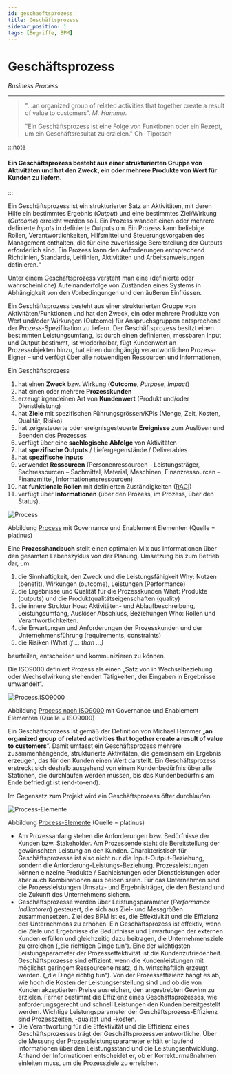 ```yaml
---
id: geschaeftsprozess
title: Geschäftsprozess
sidebar_position: 1
tags: [Begriffe, BPM]
---
```


# Geschäftsprozess

*Business Process*

------

> "...an organized group of related activities that together create a result of value to customers”. *M. Hammer.*
>
> "Ein Geschäftsprozess ist eine Folge von Funktionen oder ein Rezept, um ein Geschäftsresultat zu erzielen." Ch- Tipotsch



:::note

<h4>Ein Geschäftsprozess besteht aus einer strukturierten Gruppe von Aktivitäten und hat den Zweck, ein oder mehrere Produkte von Wert für Kunden zu liefern.</h4>

:::

Ein Geschäftsprozess ist ein strukturierter Satz an Aktivitäten, mit deren Hilfe ein bestimmtes Ergebnis (*Output*) und eine bestimmtes Ziel/Wirkung (*Outcome*) erreicht werden soll. Ein Prozess wandelt einen oder mehrere definierte *Inputs* in definierte Outputs um. Ein Prozess kann beliebige Rollen, Verantwortlichkeiten, Hilfsmittel und Steuerungsvorgaben des Management enthalten, die für eine zuverlässige Bereitstellung der Outputs erforderlich sind. Ein Prozess kann den Anforderungen entsprechend Richtlinien, Standards, Leitlinien, Aktivitäten und Arbeitsanweisungen definieren.“

Unter einem Geschäftsprozess versteht man eine (definierte oder wahrscheinliche) Aufeinanderfolge von Zuständen eines Systems in Abhängigkeit von den Vorbedingungen und den äußeren Einflüssen.

Ein Geschäftsprozess besteht aus einer strukturierten Gruppe von Aktivitäten/Funktionen und hat den Zweck, ein oder mehrere Produkte von Wert und/oder Wirkungen (Outcome) für Anspruchsgruppen entsprechend der Prozess-Spezifikation zu liefern. Der Geschäftsprozess besitzt einen bestimmten Leistungsumfang, ist durch einen definierten, messbaren Input und Output bestimmt, ist wiederholbar, fügt Kundenwert an Prozessobjekten hinzu, hat einen durchgängig verantwortlichen Prozess-Eigner – und verfügt über alle notwendigen Ressourcen und Informationen,



Ein Geschäftsprozess 

1. hat einen **Zweck** bzw. Wirkung (**Outcome**, *Purpose, Impact*) 
2. hat einen oder mehrere **Prozesskunden**
3. erzeugt irgendeinen Art von **Kundenwert** (Produkt und/oder Dienstleistung)
4. hat **Ziele** mit spezifischen Führungsgrössen/KPIs (Menge, Zeit, Kosten, Qualität, Risiko)
5. hat zeigesteuerte oder ereignisgesteuerte **Ereignisse** zum Auslösen und Beenden des Prozesses
6. verfügt über eine **sachlogische Abfolge** von Aktivitäten
7. hat **spezifische Outputs** / Liefergegenstände / Deliverables
8. hat **spezifische Inputs** 
9. verwendet **Ressourcen** (Personenressourcen - Leistungsträger, Sachressourcen – Sachmittel, Material, Maschinen, Finanzressourcen – Finanzmittel, Informationensressourcen)
10. hat **funktionale Rollen** mit definierten Zuständigkeiten ([RACI](https://de.wikipedia.org/wiki/RACI/)) 
11. verfügt über **Informationen** (über den Prozess, im Prozess, über den Status). 

![Process](/img/process.png)

Abbildung [Process](/img/process.png) mit Governance und Enablement Elementen (Quelle = platinus)



Eine **Prozesshandbuch** stellt einen optimalen Mix aus Informationen über den gesamten Lebenszyklus von der Planung, Umsetzung bis zum Betrieb dar, um:

1. die Sinnhaftigkeit, den Zweck und die Leistungsfähigkeit 
    Why: Nutzen (benefit), Wirkungen (outcome), Leistungen (Performance)
2. die Ergebnisse und Qualität für die Prozesskunden
    What: Produkte (outputs) und die Produktqualitätseigenschaften (quality)
3. die innere Struktur 
    How: Aktivitäten- und Ablaufbeschreibung, Leistungsumfang, Auslöser Abschluss, Beziehungen
   Who: Rollen und Verantwortlichkeiten.
4. die Erwartungen und Anforderungen der Prozesskunden und der Unternehmensführung
    (requirements, constraints)
5. die Risiken (What *if* *…* *than* *…)* 

beurteilen, entscheiden und kommunizieren zu können. 



Die ISO9000 definiert Prozess als einen „Satz von in Wechselbeziehung oder Wechselwirkung stehenden Tätigkeiten, der Eingaben in Ergebnisse umwandelt“. 

![Process.ISO9000](/img/process3.png)

Abbildung [Process nach ISO9000](/img/process3.png) mit Governance und Enablement Elementen (Quelle = ISO9000)

Ein Geschäftsprozess ist gemäß der Definition von Michael Hammer „**an** **organized** **group** **of** **related activities that together create a result of value to customers**”. Damit umfasst ein Geschäftsprozess mehrere zusammenhängende, strukturierte Aktivitäten, die gemeinsam ein Ergebnis erzeugen, das für den Kunden einen Wert darstellt. Ein Geschäftsprozess erstreckt sich deshalb ausgehend von einem Kundenbedürfnis über alle Stationen, die durchlaufen werden müssen, bis das Kundenbedürfnis am Ende befriedigt ist (end-to-end). 

Im Gegensatz zum Projekt wird ein Geschäftsprozess öfter durchlaufen. 

![Process-Elemente](/img/process2.png)

Abbildung [Process-Elemente](/img/process2.png) (Quelle = platinus)

- Am Prozessanfang stehen die Anforderungen bzw. Bedürfnisse der Kunden bzw. Stakeholder. Am Prozessende steht die Bereitstellung der gewünschten Leistung an den Kunden. Charakteristisch für Geschäftsprozesse ist also nicht nur die Input-Output-Beziehung, sondern die Anforderung-Leistungs-Beziehung. Prozessleistungen können einzelne Produkte / Sachleistungen oder Dienstleistungen oder aber auch Kombinationen aus beiden seien. Für das Unternehmen sind die Prozessleistungen Umsatz- und Ergebnisträger, die den Bestand und die Zukunft des Unternehmens sichern. 
- Geschäftsprozesse werden über Leistungsparameter (*Performance Indikatoren*) gesteuert, die sich aus Ziel- und Messgrößen zusammensetzen. Ziel des BPM ist es, die Effektivität und die Effizienz des Unternehmens zu erhöhen. Ein Geschäftsprozess ist effektiv, wenn die Ziele und Ergebnisse die Bedürfnisse und Erwartungen der externen Kunden erfüllen und gleichzeitig dazu beitragen, die Unternehmensziele zu erreichen („die richtigen Dinge tun“). Eine der wichtigsten Leistungsparameter der Prozesseffektivität ist die Kundenzufriedenheit. Geschäftsprozesse sind effizient, wenn die Kundenleistungen mit möglichst geringem Ressourceneinsatz, d.h. wirtschaftlich erzeugt werden. („die Dinge richtig tun“). Von der Prozesseffizienz hängt es ab, wie hoch die Kosten der Leistungserstellung sind und ob die von Kunden akzeptierten Preise ausreichen, den angestrebten Gewinn zu erzielen. Ferner bestimmt die Effizienz eines Geschäftsprozesses, wie anforderungsgerecht und schnell Leistungen den Kunden bereitgestellt werden. Wichtige Leistungsparameter der Geschäftsprozess-Effizienz sind Prozesszeiten, -qualität und -kosten.
- Die Verantwortung für die Effektivität und die Effizienz eines Geschäftsprozesses trägt der Geschäftsprozessverantwortliche. Über die Messung der Prozessleistungsparameter erhält er laufend Informationen über den Leistungsstand und die Leistungsentwicklung. Anhand der Informationen entscheidet er, ob er Korrekturmaßnahmen einleiten muss, um die Prozessziele zu erreichen. 